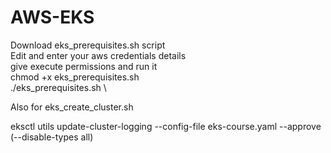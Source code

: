 # AWS-EKS

Download eks_prerequisites.sh script \
Edit and enter your aws credentials details \
give execute permissions and run it \
chmod +x eks_prerequisites.sh \
./eks_prerequisites.sh \

Also for
eks_create_cluster.sh

eksctl utils update-cluster-logging --config-file eks-course.yaml --approve  (--disable-types all)

